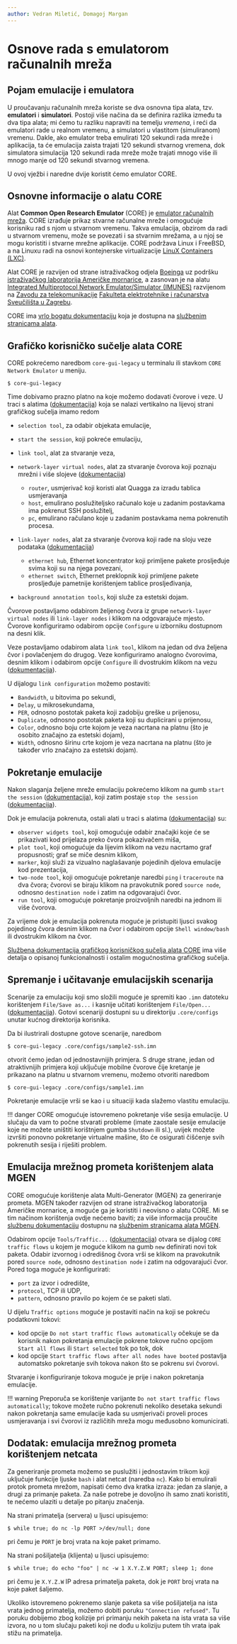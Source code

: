 ```yaml
---
author: Vedran Miletić, Domagoj Margan
---
```


# Osnove rada s emulatorom računalnih mreža

## Pojam emulacije i emulatora

U proučavanju računalnih mreža koriste se dva osnovna tipa alata, tzv. **emulatori** i **simulatori**. Postoji više načina da se definira razlika između ta dva tipa alata; mi ćemo tu razliku napraviti na temelju *vremena*, i reći da emulatori rade u realnom vremenu, a simulatori u vlastitom (simuliranom) vremenu. Dakle, ako emulator treba emulirati 120 sekundi rada mreže i aplikacija, ta će emulacija zaista trajati 120 sekundi stvarnog vremena, dok simulatora simulacija 120 sekundi rada mreže može trajati mnogo više ili mnogo manje od 120 sekundi stvarnog vremena.

U ovoj vježbi i naredne dvije koristit ćemo emulator CORE.

## Osnovne informacije o alatu CORE

Alat **Common Open Research Emulator** (CORE) je [emulator računalnih mreža](https://en.wikipedia.org/wiki/Network_emulation). CORE izrađuje prikaz stvarne računalne mreže i omogućuje korisniku rad s njom u stvarnom vremenu. Takva emulacija, obzirom da radi u stvarnom vremenu, može se povezati i sa stvarnim mrežama, a u njoj se mogu koristiti i stvarne mrežne aplikacije. CORE podržava Linux i FreeBSD, a na Linuxu radi na osnovi kontejnerske virtualizacije [LinuX Containers (LXC)](https://en.wikipedia.org/wiki/LXC).

Alat CORE je razvijen od strane istraživačkog odjela [Boeinga](https://www.boeing.com/) uz podršku [istraživačkog laboratorija Američke mornarice](https://www.nrl.navy.mil/), a zasnovan je na alatu [Integrated Multiprotocol Network Emulator/Simulator (IMUNES)](http://imunes.net/) razvijenom na [Zavodu za telekomunikacije](https://www.fer.unizg.hr/ztel) [Fakulteta elektrotehnike i računarstva Sveučilišta u Zagrebu](https://www.fer.unizg.hr/).

CORE ima [vrlo bogatu dokumentaciju](https://coreemu.github.io/core/) koja je dostupna na [službenim stranicama alata](https://www.nrl.navy.mil/Our-Work/Areas-of-Research/Information-Technology/NCS/CORE/).

## Grafičko korisničko sučelje alata CORE

CORE pokrećemo naredbom `core-gui-legacy` u terminalu ili stavkom `CORE Network Emulator` u meniju.

``` shell
$ core-gui-legacy
```

Time dobivamo prazno platno na koje možemo dodavati čvorove i veze. U traci s alatima ([dokumentacija](https://coreemu.github.io/core/gui.html#toolbar)) koja se nalazi vertikalno na lijevoj strani grafičkog sučelja imamo redom

- `selection tool`, za odabir objekata emulacije,
- `start the session`, koji pokreće emulaciju,
- `link tool`, alat za stvaranje veza,
- `network-layer virtual nodes`, alat za stvaranje čvorova koji poznaju mrežni i više slojeve ([dokumentacija](https://coreemu.github.io/core/gui.html#core-nodes))

    - `router`, usmjerivač koji koristi alat Quagga za izradu tablica usmjeravanja
    - `host`, emulirano poslužiteljsko računalo koje u zadanim postavkama ima pokrenut SSH poslužitelj,
    - `pc`, emulirano račulano koje u zadanim postavkama nema pokrenutih procesa.

- `link-layer nodes`, alat za stvaranje čvorova koji rade na sloju veze podataka ([dokumentacija](https://coreemu.github.io/core/gui.html#network-nodes))

    - `ethernet hub`, Ethernet koncentrator koji primljene pakete prosljeđuje svima koji su na njega povezani,
    - `ethernet switch`, Ethernet preklopnik koji primljene pakete prosljeđuje pametnije korištenjem tablice prosljeđivanja,

- `background annotation tools`, koji služe za estetski dojam.

Čvorove postavljamo odabirom željenog čvora iz grupe `network-layer virtual nodes` ili `link-layer nodes` i klikom na odgovarajuće mjesto. Čvorove konfiguriramo odabirom opcije `Configure` u izborniku dostupnom na desni klik.

Veze postavljamo odabirom alata `link tool`, klikom na jedan od dva željena čvor i povlačenjem do drugog. Veze konfiguriramo analogno čvorovima, desnim klikom i odabirom opcije `Configure` ili dvostrukim klikom na vezu ([dokumentacija](https://coreemu.github.io/core/gui.html#wired-networks)).

U dijalogu `link configuration` možemo postaviti:

- `Bandwidth`, u bitovima po sekundi,
- `Delay`, u mikrosekundama,
- `PER`, odnosno postotak paketa koji zadobiju greške u prijenosu,
- `Duplicate`, odnosno postotak paketa koji su duplicirani u prijenosu,
- `Color`, odnosno boju crte kojom je veza nacrtana na platnu (što je osobito značajno za estetski dojam),
- `Width`, odnosno širinu crte kojom je veza nacrtana na platnu (što je također vrlo značajno za estetski dojam).

## Pokretanje emulacije

Nakon slaganja željene mreže emulaciju pokrećemo klikom na gumb `start the session` ([dokumentacija](https://coreemu.github.io/core/gui.html#editing-toolbar)), koji zatim postaje `stop the session` ([dokumentacija](https://coreemu.github.io/core/gui.html#execution-toolbar)).

Dok je emulacija pokrenuta, ostali alati u traci s alatima ([dokumentacija](https://coreemu.github.io/core/gui.html#execution-toolbar)) su:

- `observer widgets tool`, koji omogućuje odabir značajki koje će se prikazivati kod prijelaza preko čvora pokazivačem miša,
- `plot tool`, koji omogućuje da lijevim klikom na vezu nacrtamo graf propusnosti; graf se miče desnim klikom,
- `marker`, koji služi za vizualno naglašavanje pojedinih djelova emulacije kod prezentacija,
- `two-node tool`, koji omogućuje pokretanje naredbi `ping` i `traceroute` na dva čvora; čvorovi se biraju klikom na pravokutnik pored `source node`, odnosno `destination node` i zatim na odgovarajući čvor.
- `run tool`, koji omogućuje pokretanje proizvoljnih naredbi na jednom ili više čvorova.

Za vrijeme dok je emulacija pokrenuta moguće je pristupiti ljusci svakog pojedinog čvora desnim klikom na čvor i odabirom opcije `Shell window/bash` ili dvostrukim klikom na čvor.

[Službena dokumentacija grafičkog korisničkog sučelja alata CORE](https://coreemu.github.io/core/gui.html) ima više detalja o opisanoj funkcionalnosti i ostalim mogućnostima grafičkog sučelja.

## Spremanje i učitavanje emulacijskih scenarija

Scenarije za emulaciju koji smo složili moguće je spremiti kao `.imn` datoteku korištenjem `File/Save as...` i kasnije učitati korištenjem `File/Open...` ([dokumentacija](https://coreemu.github.io/core/gui.html#file-menu)). Gotovi scenariji dostupni su u direktoriju `.core/configs` unutar kućnog direktorija korisnika.

Da bi ilustrirali dostupne gotove scenarije, naredbom

``` shell
$ core-gui-legacy .core/configs/sample2-ssh.imn
```

otvorit ćemo jedan od jednostavnijih primjera. S druge strane, jedan od atraktivnijih primjera koji uključuje mobilne čvorove čije kretanje je prikazano na platnu u stvarnom vremenu, možemo otvoriti naredbom

``` shell
$ core-gui-legacy .core/configs/sample1.imn
```

Pokretanje emulacije vrši se kao i u situaciji kada slažemo vlastitu emulaciju.

!!! danger
    CORE omogućuje istovremeno pokretanje više sesija emulacije. U slučaju da vam to počne stvarati probleme (imate zaostale sesije emulacije koje ne možete uništiti korištnjem gumba `Shutdown` ili sl.), uvijek možete izvršiti ponovno pokretanje virtualne mašine, što će osigurati čišćenje svih pokrenutih sesija i riješiti problem.

## Emulacija mrežnog prometa korištenjem alata MGEN

CORE omogućuje korištenje alata Multi-Generator (MGEN) za generiranje prometa. MGEN također razvijen od strane istraživačkog laboratorija Američke mornarice, a moguće ga je koristiti i neovisno o alatu CORE. Mi se tim načinom korištenja ovdje nećemo baviti; za više informacija proučite [službenu dokumentaciju](https://github.com/USNavalResearchLaboratory/mgen/blob/master/doc/mgen.pdf) dostupnu na [službenim stranicama alata MGEN](https://www.nrl.navy.mil/Our-Work/Areas-of-Research/Information-Technology/NCS/MGEN/).

Odabirom opcije `Tools/Traffic...` ([dokumentacija](https://coreemu.github.io/core/gui.html#tools-menu)) otvara se dijalog `CORE traffic flows` u kojem je moguće klikom na gumb `new` definirati novi tok paketa. Odabir izvornog i odredišnog čvora vrši se klikom na pravokutnik pored `source node`, odnosno `destination node` i zatim na odgovarajući čvor. Pored toga moguće je konfigurirati:

- `port` za izvor i odredište,
- `protocol`, TCP ili UDP,
- `pattern`, odnosno pravilo po kojem će se paketi slati.

U dijelu `Traffic options` moguće je postaviti način na koji se pokreću podatkovni tokovi:

- kod opcije `Do not start traffic flows automatically` očekuje se da korisnik nakon pokretanja emulacije pokrene tokove ručno opcijom `Start all flows` ili `Start selected` tok po tok, dok
- kod opcije `Start traffic flows after all nodes have booted` postavlja automatsko pokretanje svih tokova nakon što se pokrenu svi čvorovi.

Stvaranje i konfiguriranje tokova moguće je prije i nakon pokretanja emulacije.

!!! warning
    Preporuča se korištenje varijante `Do not start traffic flows automatically`; tokove možete ručno pokrenuti nekoliko desetaka sekundi nakon pokretanja same emulacije kada su usmjerivači proveli proces usmjeravanja i svi čvorovi iz različitih mreža mogu međusobno komunicirati.

## Dodatak: emulacija mrežnog prometa korištenjem netcata

Za generiranje prometa možemo se puslužiti i jednostavim trikom koji uključuje funkcije ljuske `bash` i alat netcat (naredba `nc`). Kako bi emulirali protok prometa mrežom, napisati ćemo dva kratka izraza: jedan za slanje, a drugi za primanje paketa. Za naše potrebe je dovoljno ih samo znati koristiti, te nećemo ulaziti u detalje po pitanju značenja.

Na strani primatelja (servera) u ljusci upisujemo:

``` shell
$ while true; do nc -lp PORT >/dev/null; done
```

pri čemu je `PORT` je broj vrata na koje paket primamo.

Na strani pošiljatelja (klijenta) u ljusci upisujemo:

``` shell
$ while true; do echo "foo" | nc -w 1 X.Y.Z.W PORT; sleep 1; done
```

pri čemu je `X.Y.Z.W` IP adresa primatelja paketa, dok je `PORT` broj vrata na koje paket šaljemo.

Ukoliko istovremeno pokrenemo slanje paketa sa više pošiljatelja na ista vrata jednog primatelja, možemo dobiti poruku `"Connection refused"`. Tu poruku dobijemo zbog kolizije pri primanju nekih paketa na ista vrata sa više izvora, no u tom slučaju paketi koji ne dođu u koliziju putem tih vrata ipak stižu na primatelja.
